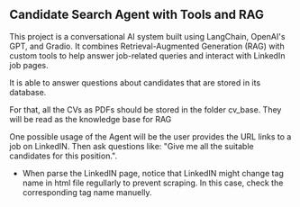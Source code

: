 ## Candidate Search Agent with Tools and RAG

This project is a conversational AI system built using LangChain, OpenAI's GPT, and Gradio. It combines Retrieval-Augmented Generation (RAG) with custom tools to help answer job-related queries and interact with LinkedIn job pages.

It is able to answer questions about candidates that are stored in its database. 

For that, all the CVs as PDFs should be stored in the folder cv_base. They will be read as the knowledge base for RAG

One possible usage of the Agent will be the user provides the URL links to a job on LinkedIN. Then ask questions like: "Give me all the suitable candidates for this position.". 

- When parse the LinkedIN page, notice that LinkedIN might change tag name in html file regullarly to prevent scraping. In this case, check the corresponding tag name manuelly.

